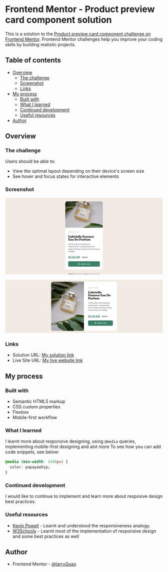 # Frontend Mentor - Product preview card component solution

This is a solution to the [Product preview card component challenge on Frontend Mentor](https://www.frontendmentor.io/challenges/product-preview-card-component-GO7UmttRfa). Frontend Mentor challenges help you improve your coding skills by building realistic projects. 

## Table of contents

- [Overview](#overview)
  - [The challenge](#the-challenge)
  - [Screenshot](#screenshot)
  - [Links](#links)
- [My process](#my-process)
  - [Built with](#built-with)
  - [What I learned](#what-i-learned)
  - [Continued development](#continued-development)
  - [Useful resources](#useful-resources)
- [Author](#author)

## Overview

### The challenge

Users should be able to:

- View the optimal layout depending on their device's screen size
- See hover and focus states for interactive elements

### Screenshot

![](images/mobile-shot.png)

![](images/desktop_shot.png)

### Links

- Solution URL: [My solution link](https://github.com/larryQuao/product_preview_card_preview_page)
- Live Site URL: [My live website link](https://product-preview-card-preview-page.vercel.app/)

## My process

### Built with

- Semantic HTML5 markup
- CSS custom properties
- Flexbox
- Mobile-first workflow

### What I learned

I learnt more about responsive designing, using ```@media``` queries, implementing mobile-first designing and alot more
To see how you can add code snippets, see below:



```css
@media (min-width: 1440px) {
  color: papayawhip;
}
```

### Continued development

I would like to continue to implement and learn more about resposive design best practices.

### Useful resources

- [Kevin Powell](https://www.kevinpowell.co/) - Learnt and understood the responsiveness analogy. 
- [W3Schools](https://www.w3schools.com/) - Learnt most of the implementation of responsive design and some best practices as well

## Author

- Frontend Mentor - [@larryQuao](https://www.frontendmentor.io/profile/larryQuao)

